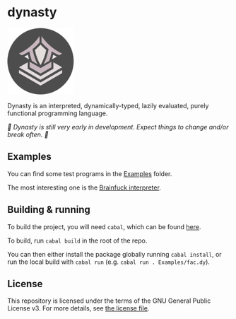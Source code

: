 # dynasty

<img src="Assets/Logo.png" alt="Dynasty Logo" width="150" height="150"/>

Dynasty is an interpreted, dynamically-typed, lazily evaluated, purely functional programming language.

*:construction: Dynasty is still very early in development. Expect things to change and/or break often. :construction:*

## Examples

You can find some test programs in the [Examples](Examples) folder.

The most interesting one is the [Brainfuck interpreter](Examples/BF/bf.dy).

## Building & running

To build the project, you will need `cabal`, which can be found [here](https://www.haskell.org/platform/).

To build, run `cabal build` in the root of the repo.

You can then either install the package globally running `cabal install`, or run the local build with `cabal run` (e.g. `cabal run . Examples/fac.dy`).

## License

This repository is licensed under the terms of the GNU General Public License v3.
For more details, see [the license file](LICENSE.txt).
